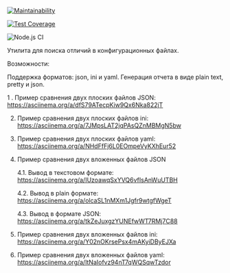 
[![Maintainability](https://api.codeclimate.com/v1/badges/24554eec2708a5ddb8b1/maintainability)](https://codeclimate.com/github/NickKrsk/frontend-project-lvl2/maintainability)

[![Test Coverage](https://api.codeclimate.com/v1/badges/24554eec2708a5ddb8b1/test_coverage)](https://codeclimate.com/github/NickKrsk/frontend-project-lvl2/test_coverage)

![Node.js CI](https://github.com/NickKrsk/frontend-project-lvl2/workflows/Node.js%20CI/badge.svg)

Утилита для поиска отличий в конфигурационных файлах.

Возможности:

Поддержка форматов: json, ini и yaml.
Генерация отчета в виде plain text, pretty и json.


1 . Пример сравнения двух плоских файлов JSON:
https://asciinema.org/a/dfS79ATecpKiw9Qx6Nka822jT

2. Пример сравнения двух плоских файлов ini:
https://asciinema.org/a/7JMpsLAT2jqPAsQZnMBMgN5bw

3. Пример сравнения двух плоских файлов yaml:
https://asciinema.org/a/NHdFfFj6L0EOmpeVyKXhEur52

4. Пример сравнения двух вложенных файлов JSON

    4.1. Вывод в текстовом формате:  https://asciinema.org/a/IUzoawqSxYVQ6vfIsAnWuUTBH

    4.2. Вывод в plain формате: https://asciinema.org/a/olcaSL1nMXm1Jgfr9wtgfWgeT

    4.3. Вывод в формате JSON: https://asciinema.org/a/tkZeJuxgzYUNEfwWT7RMj7C88


5. Пример сравнения двух вложенных файлов ini:
https://asciinema.org/a/Y02nOKrsePsx4mAKyiDByEJXa

5. Пример сравнения двух вложенных файлов yaml:
https://asciinema.org/a/ltNaIofvz94nT7qWQSqwTzdor
